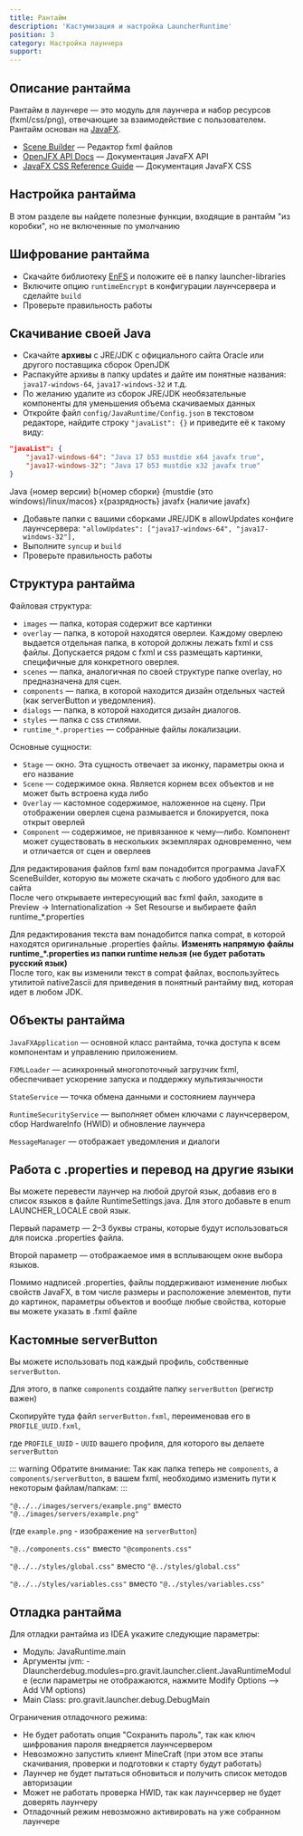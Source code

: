 ```yaml
---
title: Рантайм
description: 'Кастумизация и настройка LauncherRuntime'
position: 3
category: Настройка лаунчера
support:
---
```

## Описание рантайма

Рантайм в лаунчере — это модуль для лаунчера и набор ресурсов (fxml/css/png), отвечающие за взаимодействие с пользователем. Рантайм основан на  [JavaFX](https://openjfx.io/).

<alert>

-   [Scene Builder](https://gluonhq.com/products/scene-builder/)  — Редактор fxml файлов
-   [OpenJFX API Docs](https://openjfx.io/javadoc/17/)  — Документация JavaFX API
-   [JavaFX CSS Reference Guide](https://openjfx.io/javadoc/17/javafx.graphics/javafx/scene/doc-files/cssref.html)  — Документация JavaFX CSS

</alert>

## Настройка рантайма

В этом разделе вы найдете полезные функции, входящие в рантайм "из коробки", но не включенные по умолчанию

## Шифрование рантайма

-   Скачайте библиотеку  [EnFS](https://mirror.gravit.pro/compat/EnFS-1.0.0.jar)  и положите её в папку launcher-libraries
-   Включите опцию ```runtimeEncrypt``` в конфигурации лаунчсервера и сделайте ```build```
-   Проверьте правильность работы

## Скачивание своей Java

-   Скачайте  **архивы**  с JRE/JDK с официального сайта Oracle или другого поставщика сборок OpenJDK
-   Распакуйте архивы в папку updates и дайте им понятные названия: ```java17-windows-64```, ```java17-windows-32``` и т.д.
-   По желанию удалите из сборок JRE/JDK необязательные компоненты для уменьшения объема скачиваемых данных
-   Откройте файл ```config/JavaRuntime/Config.json``` в текстовом редакторе, найдите строку ```"javaList": {}``` и приведите её к такому виду:

```json
"javaList": {
    "java17-windows-64": "Java 17 b53 mustdie x64 javafx true",
    "java17-windows-32": "Java 17 b53 mustdie x32 javafx true"
}
```

<alert type="warning">

Java {номер версии} b{номер сборки} {mustdie (это windows)/linux/macos} x{разрядность} javafx {наличие javafx}

</alert>

-   Добавьте папки с вашими сборками JRE/JDK в allowUpdates конфиге лаунчсервера: ```"allowUpdates": ["java17-windows-64", "java17-windows-32"],```
-   Выполните ```syncup``` и ```build```
-   Проверьте правильность работы

## Структура рантайма

Файловая структура:

-   ```images``` — папка, которая содержит все картинки
-   ```overlay``` — папка, в которой находятся оверлеи. Каждому оверлею выдается отдельная папка, в которой должны лежать fxml и css файлы. Допускается рядом с fxml и css размещать картинки, специфичные для конкретного оверлея.
-   ```scenes``` — папка, аналогичная по своей структуре папке overlay, но предназначена для сцен.
-   ```components``` — папка, в которой находится дизайн отдельных частей (как serverButton и уведомления).
-   ```dialogs``` — папка, в которой находится дизайн диалогов.
-   ```styles``` — папка с css стилями.
-   ```runtime_*.properties``` — собранные файлы локализации.

Основные сущности:

-   ```Stage``` — окно. Эта сущность отвечает за иконку, параметры окна и его название
-   ```Scene``` — содержимое окна. Является корнем всех объектов и не может быть встроена куда либо
-   ```Overlay``` — кастомное содержимое, наложенное на сцену. При отображении оверлея сцена размывается и блокируется, пока открыт оверлей
-   ```Component``` — содержимое, не привязанное к чему—либо. Компонент может существовать в нескольких экземплярах одновременно, чем и отличается от сцен и оверлеев

Для редактирования файлов fxml вам понадобится программа JavaFX SceneBuilder, которую вы можете скачать с любого удобного для вас сайта  
После чего открываете интересующий вас fxml файл, заходите в Preview -> Internationalization -> Set Resourse и выбираете файл runtime_*.properties

Для редактирования текста вам понадобится папка compat, в которой находятся оригинальные .properties файлы.  **Изменять напрямую файлы runtime_*.properties из папки runtime нельзя (не будет работать русский язык)**  
После того, как вы изменили текст в compat файлах, воспользуйтесь утилитой native2ascii для приведения в понятный рантайму вид, которая идет в любом JDK.

## Объекты рантайма

```JavaFXApplication```  — основной класс рантайма, точка доступа к всем компонентам и управлению приложением.

```FXMLLoader```  — асинхронный многопоточный загрузчик fxml, обеспечивает ускорение запуска и поддержку мультиязычности

```StateService```  — точка обмена данными и состоянием лаунчера

```RuntimeSecurityService```  — выполняет обмен ключами с лаунчсервером, сбор HardwareInfo (HWID) и обновление лаунчера

```MessageManager```  — отображает уведомления и диалоги

## Работа с .properties и перевод на другие языки

Вы можете перевести лаунчер на любой другой язык, добавив его в список языков в файле RuntimeSettings.java. Для этого добавьте в enum LAUNCHER_LOCALE свой язык.

Первый параметр — 2–3 буквы страны, которые будут использоваться для поиска .properties файла.

Второй параметр — отображаемое имя в всплывающем окне выбора языков.

Помимо надписей .properties, файлы поддерживают изменение любых свойств JavaFX, в том числе размеры и расположение элементов, пути до картинок, параметры объектов и вообще любые свойства, которые вы можете указать в .fxml файле

## Кастомные serverButton
Вы можете использовать под каждый профиль, собственные ```serverButton```.

Для этого, в папке ```components``` создайте папку ```serverButton``` (регистр важен)

Cкопируйте туда файл ```serverButton.fxml```, переименовав его в ```PROFILE_UUID.fxml```,

где ```PROFILE_UUID``` - ```UUID``` вашего профиля, для которого вы делаете ```serverButton```

::: warning Обратите внимание:
Так как папка теперь не ```components```, а ```components/serverButton```, в вашем fxml, необходимо изменить пути
к некоторым файлам/папкам:
:::

```"@../../images/servers/example.png"``` вместо ```"@../images/servers/example.png"```

(где ```example.png``` - изображение на ```serverButton```)

```"@../components.css"``` вместо ```"@components.css"```

```"@../../styles/global.css"``` вместо ```"@../styles/global.css"```

```"@../../styles/variables.css"``` вместо ```"@../styles/variables.css"```

## Отладка рантайма

Для отладки рантайма из IDEA укажите следующие параметры:

-   Модуль: JavaRuntime.main
-   Аргументы jvm: -Dlauncherdebug.modules=pro.gravit.launcher.client.JavaRuntimeModule (если параметры не отображаются, нажмите Modify Options —> Add VM options)
-   Main Class: pro.gravit.launcher.debug.DebugMain

Ограничения отладочного режима:

-   Не будет работать опция "Сохранить пароль", так как ключ шифрования пароля внедряется лаунчсервером
-   Невозможно запустить клиент MineCraft (при этом все этапы скачивания, проверки и подготовки к старту будут работать)
-   Лаунчер не будет пытаться обновиться и получить список методов авторизации
-   Может не работать проверка HWID, так как лаунчсервер не будет доверять лаунчеру
-   Отладочный режим невозможно активировать на уже собранном лаунчере
